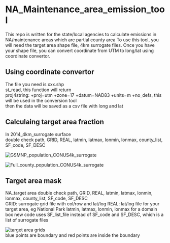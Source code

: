 # NA_Maintenance_area_emission_tool
This repo is written for the state/local agencies to calculate emissions in NA/maintenance areas which are partial county area
To use this tool, you will need the target area shape file, 4km surrogate files.
Once you have your shape file, you can convert coordinate from UTM to long/lat using coordinate convertor.

## Using coordinate convertor
The file you need is xxx.shp  
st_read, this function will return  
proj4string:    +proj=utm +zone=17 +datum=NAD83 +units=m +no_defs, this will be used in the conversion tool  
then the data will be saved as a csv file with long and lat  

## Calculaing target area fraction
In 2014_4km_surrogate surface  
double check path, GRID, REAL, latmin, latmax, lonmin, lonmax, county_list, SF_code, SF_DESC  

![GSMNP_population_CONUS4k_surrogate](https://github.com/JiaoyanHuang/NCDAQ-related-projects/tree/master/NA_Maintenance_area_emission_tool-master/plots/NP_Population_CONUS4k_GRIDCRO2D.png)

![Full_county_population_CONUS4k_surrogate](https://github.com/JiaoyanHuang/NCDAQ-related-projects/tree/master/NA_Maintenance_area_emission_tool-master/plots/Population_CONUS4k_GRIDCRO2D.png)


## Target area mask
NA_target area
double check path, GRID, REAL, latmin, latmax, lonmin, lonmax, county_list, SF_code, SF_DESC  
GRID: surrogate grid file with col/row and lat/log
REAL: lat/log file for your target area, eg National Park
latmin, latmax, lonmin, lonmax for a domain box
new code uses SF_list_file instead of SF_code and SF_DESC, which is a list of surrogate files

![target area grids](https://github.com/JiaoyanHuang/NCDAQ-related-projects/tree/master/NA_Maintenance_area_emission_tool-master/plots/GSMNP_cell.png)  
blue points are boundary and red points are inside the boundary
